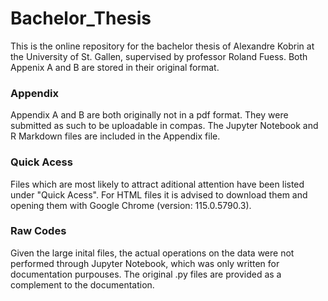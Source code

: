 # Bachelor_Thesis

This is the online repository for the bachelor thesis of Alexandre Kobrin at the University of St. Gallen, supervised by professor Roland Fuess. Both Appenix A and B are stored in their original format. 

### Appendix
Appendix A and B are both originally not in a pdf format. They were submitted as such to be uploadable in compas. The Jupyter Notebook and R Markdown files are included in the Appendix file. 

### Quick Acess
Files which are most likely to attract aditional attention have been listed under "Quick Acess". For HTML files it is advised to download them and opening them with Google Chrome (version: 115.0.5790.3). 

### Raw Codes
Given the large inital files, the actual operations on the data were not performed through Jupyter Notebook, which was only written for documentation purpouses. The original .py files are provided as a complement to the documentation.



